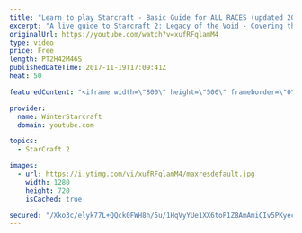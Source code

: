 ```yaml
---
title: "Learn to play Starcraft - Basic Guide for ALL RACES (updated 2017)"
excerpt: "A live guide to Starcraft 2: Legacy of the Void - Covering the basics and build orders for all of the races, and covering the important decisions to be made early in the game.  Not a step by step guide but a demonstration once you have the very basics of the units and races!"
originalUrl: https://youtube.com/watch?v=xufRFqlamM4
type: video
price: Free
length: PT2H42M46S
publishedDateTime: 2017-11-19T17:09:41Z
heat: 50

featuredContent: "<iframe width=\"800\" height=\"500\" frameborder=\"0\" src=\"https://www.youtube.com/embed/xufRFqlamM4\" allow=\"accelerometer; autoplay; encrypted-media; gyroscope; picture-in-picture\" allowfullscreen></iframe>"

provider:
  name: WinterStarcraft
  domain: youtube.com

topics:
  - StarCraft 2

images:
  - url: https://i.ytimg.com/vi/xufRFqlamM4/maxresdefault.jpg
    width: 1280
    height: 720
    isCached: true

secured: "/Xko3c/elyk77L+QQck0FWH8h/5u/1HqVyYUe1XX6toP1Z8AmAmiCIv5PKyecO5TH+8eIgXFgrwlJ33yvmrVCJozU3/gCFRIT50bpnL7Jnk6/frnqVFRSNV0uLZs67lSzYqC+AXNademAA41/9vVJASO7xno3nEIPaJITSXn9E90rB37qEyzAauM7uJhNBN0AZDPWbbGAJs3xkh2V+qMV3FfyAntb4BOnHs+yMl1qraPznJUyV2N5GAzOnEMhBOsEmZ+pijvwK3izy4JeFZzQuoXfljGYcAO/38TiyiyZlnpeDTvnnSuwv6Qk0LLb2PmRIy4dlZGHNIf3Oa7XPmfNq/KEyNvYk21+TAeeGaLUmLs14fhUqCxUblfiZEzaAAKQrUb6IRECdl/AHUF+3Dd1jhzVpetLf4ILzlAYgXbotFcx1VKjFTIXVJiwjI0w9Wo;hrKZxIE9+17bg3GHIF50bw=="
---
```


